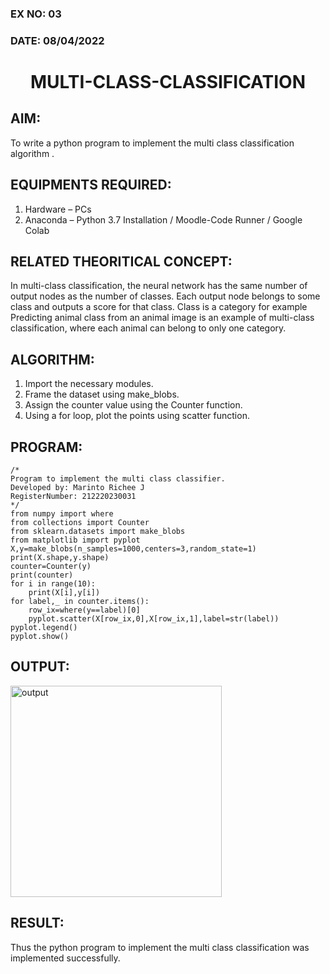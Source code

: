 ### EX NO: 03
### DATE: 08/04/2022
# <p align="center">MULTI-CLASS-CLASSIFICATION<p/>
## AIM:

To write a python program to implement the multi class classification algorithm .

## EQUIPMENTS REQUIRED:

1. Hardware – PCs
2. Anaconda – Python 3.7 Installation / Moodle-Code Runner / Google Colab

## RELATED THEORITICAL CONCEPT:

In multi-class classification, the neural network has the same number of output nodes as the number of classes. Each output node belongs to some class and outputs a score for that class. Class is a category for example Predicting animal class from an animal image is an example of multi-class classification, where each animal can belong to only one category.

## ALGORITHM:

1. Import the necessary modules.
2. Frame the dataset using make_blobs.
3. Assign the counter value using the Counter function.
4. Using a for loop, plot the points using scatter function.

## PROGRAM:

```
/*
Program to implement the multi class classifier.
Developed by: Marinto Richee J
RegisterNumber: 212220230031
*/
from numpy import where
from collections import Counter
from sklearn.datasets import make_blobs
from matplotlib import pyplot
X,y=make_blobs(n_samples=1000,centers=3,random_state=1)
print(X.shape,y.shape)
counter=Counter(y)
print(counter)
for i in range(10):
    print(X[i],y[i])
for label,_ in counter.items():
    row_ix=where(y==label)[0]
    pyplot.scatter(X[row_ix,0],X[row_ix,1],label=str(label))
pyplot.legend()
pyplot.show()
```

## OUTPUT:

<img width="338" alt="output" src="https://user-images.githubusercontent.com/75234991/163834208-71970ec6-6108-4b2b-9631-fa568710740f.png">

## RESULT:

Thus the python program to implement the multi class classification was implemented successfully.
